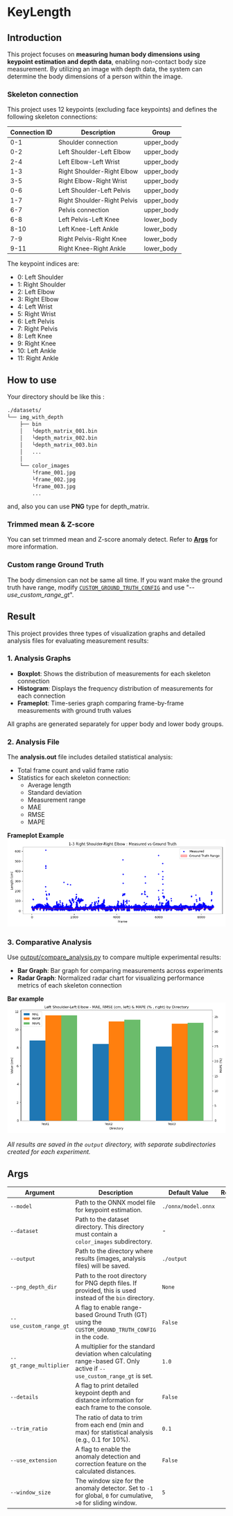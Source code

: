 # KeyLength
## Introduction
This project focuses on **measuring human body dimensions using keypoint estimation and depth data**, enabling non-contact body size measurement. By utilizing an image with depth data, the system can determine the body dimensions of a person within the image.

### Skeleton connection
This project uses 12 keypoints (excluding face keypoints) and defines the following skeleton connections:

| Connection ID | Description | Group |
|--------------|-------------|--------|
| 0-1 | Shoulder connection | upper_body |
| 0-2 | Left Shoulder-Left Elbow | upper_body |
| 2-4 | Left Elbow-Left Wrist | upper_body |
| 1-3 | Right Shoulder-Right Elbow | upper_body |
| 3-5 | Right Elbow-Right Wrist | upper_body |
| 0-6 | Left Shoulder-Left Pelvis | upper_body |
| 1-7 | Right Shoulder-Right Pelvis | upper_body |
| 6-7 | Pelvis connection | upper_body |
| 6-8 | Left Pelvis-Left Knee | lower_body |
| 8-10 | Left Knee-Left Ankle | lower_body |
| 7-9 | Right Pelvis-Right Knee | lower_body |
| 9-11 | Right Knee-Right Ankle | lower_body |

The keypoint indices are:
- 0: Left Shoulder
- 1: Right Shoulder
- 2: Left Elbow
- 3: Right Elbow
- 4: Left Wrist
- 5: Right Wrist
- 6: Left Pelvis
- 7: Right Pelvis
- 8: Left Knee
- 9: Right Knee
- 10: Left Ankle
- 11: Right Ankle

## How to use
Your directory should be like this :
```
./datasets/
└── img_with_depth
    ├── bin
    │   └depth_matrix_001.bin
    │   └depth_matrix_002.bin
    │   └depth_matrix_003.bin
    │   ...
    │
    └── color_images
        └frame_001.jpg
        └frame_002.jpg
        └frame_003.jpg
        ...
```
and, also you can use **PNG** type for depth_matrix.
### Trimmed mean & Z-score
You can set trimmed mean and Z-score anomaly detect. Refer to **[Args](#args)** for more information.
### Custom range Ground Truth
The body dimension can not be same all time. If you want make the ground truth have range, modify [`CUSTOM_GROUND_TRUTH_CONFIG`](image_depth_inference.py#L40-L53) and use "*--use_custom_range_gt*".
## Result
This project provides three types of visualization graphs and detailed analysis files for evaluating measurement results:

### 1. Analysis Graphs
- **Boxplot**: Shows the distribution of measurements for each skeleton connection
- **Histogram**: Displays the frequency distribution of measurements for each connection
- **Frameplot**: Time-series graph comparing frame-by-frame measurements with ground truth values

All graphs are generated separately for upper body and lower body groups.

### 2. Analysis File
The **analysis.out** file includes detailed statistical analysis:
- Total frame count and valid frame ratio
- Statistics for each skeleton connection:
  - Average length
  - Standard deviation
  - Measurement range
  - MAE
  - RMSE
  - MAPE

**Frameplot Example**  
![Frameplot example](./output/frameplot_1-3.png)

### 3. Comparative Analysis
Use [output/compare_analysis.py](./output/compare_analysis.py) to compare multiple experimental results:
- **Bar Graph**:  Bar graph for comparing measurements across experiments
- **Radar Graph**: Normalized radar chart for visualizing performance metrics of each skeleton connection

**Bar example**
![Bar example](./output/compare/bar/Left_Shoulder-Left_Elbow_bar_example.png)

*All results are saved in the `output` directory, with separate subdirectories created for each experiment.*
## Args

| Argument                  | Description                                                                                              | Default Value        | Required |
| ------------------------- | -------------------------------------------------------------------------------------------------------- | -------------------- | :------: |
| `--model`                 | Path to the ONNX model file for keypoint estimation.                                                     | `./onnx/model.onnx`  | No       |
| `--dataset`               | Path to the dataset directory. This directory must contain a `color_images` subdirectory.                | -                    | **Yes**  |
| `--output`                | Path to the directory where results (images, analysis files) will be saved.                              | `./output`           | No       |
| `--png_depth_dir`         | Path to the root directory for PNG depth files. If provided, this is used instead of the `bin` directory.  | `None`               | No       |
| `--use_custom_range_gt`   | A flag to enable range-based Ground Truth (GT) using the `CUSTOM_GROUND_TRUTH_CONFIG` in the code.         | `False`              | No       |
| `--gt_range_multiplier`   | A multiplier for the standard deviation when calculating range-based GT. Only active if `--use_custom_range_gt` is set. | `1.0`                | No       |
| `--details`               | A flag to print detailed keypoint depth and distance information for each frame to the console.          | `False`              | No       |
| `--trim_ratio`            | The ratio of data to trim from each end (min and max) for statistical analysis (e.g., 0.1 for 10%).      | `0.1`                | No       |
| `--use_extension`         | A flag to enable the anomaly detection and correction feature on the calculated distances.                 | `False`              | No       |
| `--window_size`           | The window size for the anomaly detector. Set to `-1` for global, `0` for cumulative, `>0` for sliding window. | `5`                  | No       |